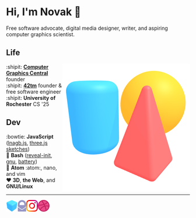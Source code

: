 Hi, I'm Novak :wave:
====================

Free software advocate, digital media designer, writer, and aspiring computer
graphics scientist.

Life
----

<img align="right" src="img/scene.png">

:shipit: [**Computer Graphics Central**][cgcentral] founder  
:shipit: [**42tm**][42tm] founder & free software engineer  
:shipit: **University of Rochester** CS '25

[cgcentral]: https://cgcentral.github.io
[42tm]:      https://github.com/42tm

Dev
---

:bowtie: **JavaScript** ([lnagb.js][lnagbjs], [three.js sketches][three])  
    :ox: **Bash** ([reveal-init][ri], [gnu][gnu], [battery][battery])  
  :memo: **Atom** :atom:, nano, and vim  
 :heart: **3D**, **the Web**, and **GNU/Linux**

[lnagbjs]: https://github.com/cgcentral/lnagb.js
[three]:   https://github.com/novakcgx/three.js-sketches
[ri]:      https://github.com/novakcgx/reveal-init
[gnu]:     https://github.com/novakcgx/gnu
[battery]: https://github.com/novakcgx/battery

- - -

<a href="htttps://novakcgx.github.io">
    <img height="32" align="left" alt="Website" src="img/icons/personal.png" />
</a>

<a href="mailto:novakcgx@protonmail.com">
    <img height="32" align="left" alt="Mail" src="img/icons/protonmail.png" />
</a>

<a href="https://www.instagram.com/thechonkypenguin">
    <img height="32" align="left" alt="Instagram" src="img/icons/instagram.png" />
</a>

<a href="https://dribbble.com/novakcgx">
    <img height="32" align="left" alt="Dribbble" src="img/icons/dribbble.png" />
</a>
